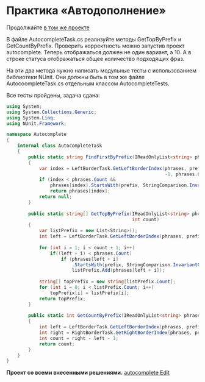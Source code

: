 # Практика «Автодополнение»

Продолжайте [в том же проекте](autocomplete.zip)

В файле AutocompleteTask.cs реализуйте методы GetTopByPrefix и GetCountByPrefix. Проверить корректность можно запустив проект autocomplete. Теперь отображаться должен не один вариант, а 10. А в строке статуса отображаться общее количество подходящих фраз.

На эти два метода нужно написать модульные тесты с использованием библиотеки NUnit. Они должны быть в том же файле AutocoompleteTask.cs отдельным классом AutocompleteTests.


Все тесты пройдены, задача сдана:
```cs
using System;
using System.Collections.Generic;
using System.Linq;
using NUnit.Framework;

namespace Autocomplete
{
    internal class AutocompleteTask
    {
        public static string FindFirstByPrefix(IReadOnlyList<string> phrases, string prefix)
        {
            var index = LeftBorderTask.GetLeftBorderIndex(phrases, prefix,
                                                          -1, phrases.Count) + 1;
            if (index < phrases.Count &&
                phrases[index].StartsWith(prefix, StringComparison.InvariantCultureIgnoreCase))
                return phrases[index];
            return null;
        }
    
        public static string[] GetTopByPrefix(IReadOnlyList<string> phrases, string prefix,
                                              int count)
        {
            var listPrefix = new List<String>();
            int left = LeftBorderTask.GetLeftBorderIndex(phrases, prefix, -1, phrases.Count);
    
            for (int i = 1; i < count + 1; i++)
                if((left + i) < phrases.Count)
                    if (phrases[left + i]
                        .StartsWith(prefix, StringComparison.InvariantCultureIgnoreCase))
                        listPrefix.Add(phrases[left + i]);
    
            string[] topPrefix = new string[listPrefix.Count];
            for (int i = 0; i < listPrefix.Count; i++)
                topPrefix[i] = listPrefix[i];
            return topPrefix;
        }
    
        public static int GetCountByPrefix(IReadOnlyList<string> phrases, string prefix)
        {
            int left = LeftBorderTask.GetLeftBorderIndex(phrases, prefix, -1, phrases.Count);
            int right = RightBorderTask.GetRightBorderIndex(phrases, prefix, -1, phrases.Count);
            int count = right - left - 1;
            return count;
        }
    }
}
```

**Проект со всеми внесенными решениями.**
[autocomplete Edit](autocomplete_Edit.zip)
